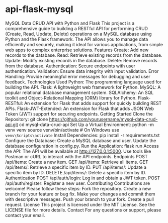 # api-flask-mysql
 MySQL Data CRUD API with Python and Flask This project is a comprehensive guide to building a RESTful API for performing CRUD (Create, Read, Update, Delete) operations on a MySQL database using Python and the Flask framework. The API allows you to manage data efficiently and securely, making it ideal for various applications, from simple web apps to complex enterprise solutions.  Features Create: Add new records to the database.  Read: Retrieve existing records from the database.  Update: Modify existing records in the database.  Delete: Remove records from the database.  Authentication: Secure endpoints with user authentication.  Validation: Ensure data integrity with input validation.  Error Handling: Provide meaningful error messages for debugging and user feedback.  Technologies Used Python: The programming language used for building the API.  Flask: A lightweight web framework for Python.  MySQL: A popular relational database management system.  SQLAlchemy: An SQL toolkit and Object-Relational Mapping (ORM) library for Python.  Flask-RESTful: An extension for Flask that adds support for quickly building REST APIs.  Flask-JWT-Extended: An extension for Flask that adds JSON Web Token (JWT) support for securing endpoints.  Getting Started Clone the Repository:  git clone https://github.com/yourusername/mysql-data-crud-api.git cd mysql-data-crud-api Set Up a Virtual Environment:  python -m venv venv source venv/bin/activate  # On Windows use `venv\Scripts\activate` Install Dependencies:  pip install -r requirements.txt Configure the Database:  Create a MySQL database and user.  Update the database configuration in config.py.  Run the Application:  flask run Access the API:  The API will be available at http://127.0.0.1:5000.  Use tools like Postman or cURL to interact with the API endpoints.  Endpoints POST /api/items: Create a new item.  GET /api/items: Retrieve all items.  GET /api/items/<id>: Retrieve a specific item by ID.  PUT /api/items/<id>: Update a specific item by ID.  DELETE /api/items/<id>: Delete a specific item by ID.  Authentication POST /api/auth/login: Log in and obtain a JWT token.  POST /api/auth/register: Register a new user.  Contributing Contributions are welcome! Please follow these steps:  Fork the repository.  Create a new branch for your feature or bug fix.  Make your changes and commit them with descriptive messages.  Push your branch to your fork.  Create a pull request.  License This project is licensed under the MIT License. See the LICENSE file for more details.  Contact For any questions or support, please contact your email.
